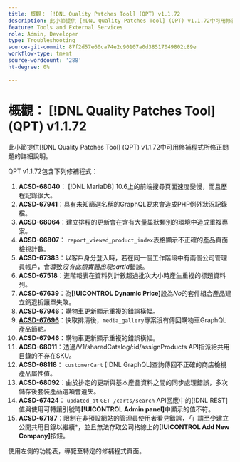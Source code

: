 ```yaml
---
title: 概觀： [!DNL Quality Patches Tool] (QPT) v1.1.72
description: 此小節提供 [!DNL Quality Patches Tool] (QPT) v1.1.72中可用修補程式所修正問題的詳細說明。
feature: Tools and External Services
role: Admin, Developer
type: Troubleshooting
source-git-commit: 87f2d57e60ca74e2c90107a0d38517049802c89e
workflow-type: tm+mt
source-wordcount: '288'
ht-degree: 0%

---
```


# 概觀： [!DNL Quality Patches Tool] (QPT) v1.1.72

此小節提供[!DNL Quality Patches Tool] (QPT) v1.1.72中可用修補程式所修正問題的詳細說明。

QPT v1.1.72包含下列修補程式：
1. **ACSD-68040**： [!DNL MariaDB] 10.6上的前端搜尋頁面速度變慢，而且歷程記錄很大。
1. **ACSD-67941**：具有未知篩選名稱的GraphQL要求會造成PHP例外狀況記錄檔。
1. **ACSD-68064**：建立排程的更新會在含有大量巢狀類別的環境中造成重複專案。
1. **ACSD-66807**： `report_viewed_product_index`表格顯示不正確的產品頁面檢視計數。
1. **ACSD-67383**：以客戶身分登入時，若在同一個工作階段中有兩個公司管理員帳戶，會導致&#x200B;*沒有此類實體出現cartId*&#x200B;錯誤。
1. **ACSD-67518**：進階報表在資料列計數超過批次大小時產生重複的標題資料列。
1. **ACSD-67639**：為&#x200B;**[!UICONTROL Dynamic Price]**&#x200B;設為&#x200B;*No*&#x200B;的套件組合產品建立銷退折讓單失敗。
1. **ACSD-67946**：購物車更新顯示重複的錯誤橫幅。
1. **[ACSD-67696](/help/tools/quality-patches-tool/patches-available-in-qpt/v1-1-72/acsd-67696.md)**：快取排清後，`media_gallery`專案沒有傳回購物車GraphQL產品節點。
1. **ACSD-67946**：購物車更新顯示重複的錯誤橫幅。
1. **ACSD-68011**：透過/V1/sharedCatalog/:id/assignProducts API指派給共用目錄的不存在SKU。
1. **ACSD-68118**： `customerCart` [!DNL GraphQL]查詢傳回不正確的商店檢視產品屬性值。
1. **ACSD-68092**：由於排定的更新與基本產品資料之間的同步處理錯誤，多次儲存後套裝產品選項會遺失。
1. **ACSD-67424**： `updated_at` `GET /carts/search` API回應中的[!DNL REST]值與使用可轉讓引號時&#x200B;**[!UICONTROL Admin panel]**&#x200B;中顯示的值不符。
1. **ACSD-67187**：限制在非預設網站的管理員使用者看見錯誤，*「*」請至少建立公開共用目錄以繼續*，並且無法存取公司格線上的&#x200B;**[!UICONTROL Add New Company]**&#x200B;按鈕。

使用左側的功能表，導覽至特定的修補程式頁面。
